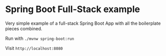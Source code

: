 # Spring Boot Full-Stack example

Very simple example of a full-stack Spring Boot App with all the boilerplate pieces combined.

Run with `./mvnw spring-boot:run`

Visit `http://localhost:8080`